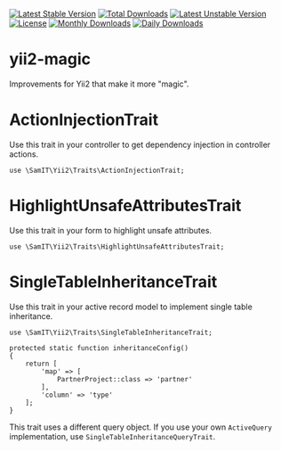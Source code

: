 [![Latest Stable Version](https://poser.pugx.org/sam-it/yii2-magic/v/stable)](https://packagist.org/packages/sam-it/yii2-magic)
[![Total Downloads](https://poser.pugx.org/sam-it/yii2-magic/downloads)](https://packagist.org/packages/sam-it/yii2-magic)
[![Latest Unstable Version](https://poser.pugx.org/sam-it/yii2-magic/v/unstable)](https://packagist.org/packages/sam-it/yii2-magic)
[![License](https://poser.pugx.org/sam-it/yii2-magic/license)](https://packagist.org/packages/sam-it/yii2-magic)
[![Monthly Downloads](https://poser.pugx.org/sam-it/yii2-magic/d/monthly)](https://packagist.org/packages/sam-it/yii2-magic)
[![Daily Downloads](https://poser.pugx.org/sam-it/yii2-magic/d/daily)](https://packagist.org/packages/sam-it/yii2-magic)

# yii2-magic
Improvements for Yii2 that make it more "magic".

# ActionInjectionTrait
Use this trait in your controller to get dependency injection in controller actions.
````
use \SamIT\Yii2\Traits\ActionInjectionTrait;
````

# HighlightUnsafeAttributesTrait
Use this trait in your form to highlight unsafe attributes.
````
use \SamIT\Yii2\Traits\HighlightUnsafeAttributesTrait;
````

# SingleTableInheritanceTrait
Use this trait in your active record model to implement single table inheritance.
````
use \SamIT\Yii2\Traits\SingleTableInheritanceTrait;

protected static function inheritanceConfig()
{
    return [
        'map' => [
            PartnerProject::class => 'partner'
        ],
        'column' => 'type'
    ];
}
````
This trait uses a different query object. If you use your own `ActiveQuery` implementation, use `SingleTableInheritanceQueryTrait`.
